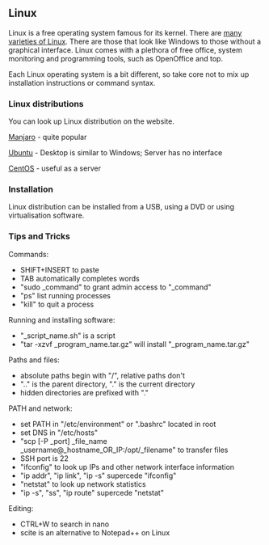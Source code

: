 ## Linux

Linux is a free operating system famous for its kernel. There are [many varieties of Linux](https://distrowatch.com/). There are those that
look like Windows to those without a graphical interface. Linux comes with a plethora of free office, system
monitoring and programming tools, such as OpenOffice and top.

Each Linux operating system is a bit different, so take core not to mix up installation instructions or
command syntax.

### Linux distributions

You can look up Linux distribution on the website.

[Manjaro](https://manjaro.org/) - quite popular

[Ubuntu](https://www.ubuntu.com/) - Desktop is similar to Windows; Server has no interface

[CentOS](https://www.centos.org/) - useful as a server

### Installation

Linux distribution can be installed from a USB, using a DVD or using virtualisation software.

### Tips and Tricks

Commands:
* SHIFT+INSERT to paste
* TAB automatically completes words
* "sudo _command" to grant admin access to "_command"
* "ps" list running processes
* "kill" to quit a process

Running and installing software:
* "_script_name.sh" is a script
* "tar -xzvf _program_name.tar.gz" will install "_program_name.tar.gz"

Paths and files:
* absolute paths begin with "/", relative paths don't
* ".." is the parent directory, "." is the current directory
* hidden directories are prefixed with "."

PATH and network:
* set PATH in "/etc/environment" or ".bashrc" located in root
* set DNS in "/etc/hosts"
* "scp [-P _port] _file_name _username@_hostname_OR_IP:/opt/_filename" to transfer files
* SSH port is 22
* "ifconfig" to look up IPs and other network interface information
* "ip addr", "ip link", "ip -s" supercede "ifconfig"
* "netstat" to look up network statistics
* "ip -s", "ss", "ip route" supercede "netstat"

Editing:
* CTRL+W to search in nano
* scite is an alternative to Notepad++ on Linux
